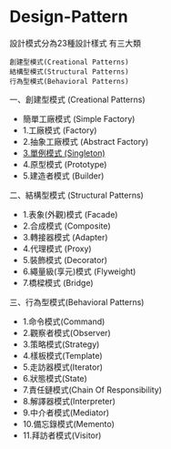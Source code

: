 # Design-Pattern
設計模式分為23種設計樣式 有三大類 

```
創建型模式(Creational Patterns)
結構型模式(Structural Patterns)
行為型模式(Behavioral Patterns)
```
一、創建型模式 (Creational Patterns)

  * 簡單工廠模式 (Simple Factory)
  * 1.工廠模式 (Factory)
  * 2.抽象工廠模式 (Abstract Factory)
  * [3.單例模式 (Singleton)](https://github.com/s5016335/Design-Pattern/blob/master/%E5%96%AE%E4%BE%8B%E6%A8%A1%E5%BC%8F.md)
  * 4.原型模式 (Prototype)
  * 5.建造者模式 (Builder)

 二、結構型模式 (Structural Patterns)

* 1.表象(外觀)模式 (Facade)
* 2.合成模式 (Composite)
* 3.轉接器模式 (Adapter)
* 4.代理模式 (Proxy)
* 5.裝飾模式 (Decorator)
* 6.繩量級(享元)模式 (Flyweight) 
* 7.橋樑模式 (Bridge)

 三、行為型模式(Behavioral Patterns)

* 1.命令模式(Command)
* 2.觀察者模式(Observer)
* 3.策略模式(Strategy)
* 4.樣板模式(Template)
* 5.走訪器模式(Iterator)
* 6.狀態模式(State)
* 7.責任鏈模式(Chain Of Responsibility)
* 8.解譯器模式(Interpreter)
* 9.中介者模式(Mediator)
* 10.備忘錄模式(Memento)
* 11.拜訪者模式(Visitor)

